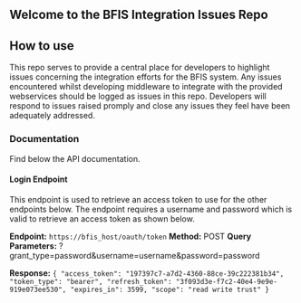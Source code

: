 ## Welcome to the BFIS Integration Issues Repo

## How to use
This repo serves to provide a central place for developers to highlight issues concerning the integration efforts for the BFIS system. Any issues encountered whilst developing middleware to integrate with the provided webservices should be logged as issues in this repo. Developers will respond to issues raised promply and close any issues they feel have been adequately addressed.

### Documentation

Find below the API documentation.

#### Login Endpoint

This endpoint is used to retrieve an access token to use for the other endpoints below. The endpoint requires a username and password which is valid to retrieve an access token as shown below.

**Endpoint:** `https://bfis_host/oauth/token`
**Method:** POST
**Query Parameters:** 
?grant_type=password&username=username&password=password

**Response:**
`
{
   "access_token": "197397c7-a7d2-4360-88ce-39c222381b34",
   "token_type": "bearer",
   "refresh_token": "3f093d3e-f7c2-40e4-9e9e-919e073ee530",
   "expires_in": 3599,
   "scope": "read write trust"
}
`
